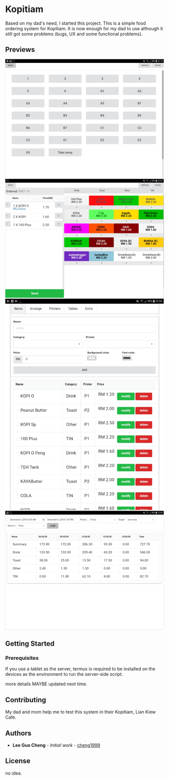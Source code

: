 
# Kopitiam 
Based on my dad's need, I started this project. This is a simple food ordering system for Kopitiam. It is now enough for my dad to use although it still got some problems (bugs, UX and some functional problems).


## Previews
![](https://github.com/cheng1999/Kopitiam/blob/master/screenshots/tables.jpg)
![](https://raw.githubusercontent.com/cheng1999/Kopitiam/master/screenshots/order.jpg)
![](https://github.com/cheng1999/Kopitiam/blob/master/screenshots/setting.jpg)
![](https://github.com/cheng1999/Kopitiam/blob/master/screenshots/statistics.jpg)


## Getting Started
### Prerequisites

If you use a tablet as the server, termux is required to be installed on the devices as the environment to run the server-side script.

more details MAYBE updated next time.


## Contributing

My dad and mom help me to test this system in their Kopitiam, Lian Kiew Cafe.
## Authors

* **Lee Guo Cheng** - *Initial work* - [cheng1999](https://github.com/cheng1999)


## License
no idea.

